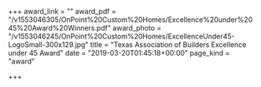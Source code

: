 +++
award_link = ""
award_pdf = "/v1553046305/OnPoint%20Custom%20Homes/Excellence%20under%2045%20Award%20Winners.pdf"
award_photo = "/v1553046245/OnPoint%20Custom%20Homes/ExcellenceUnder45-LogoSmall-300x129.jpg"
title = "Texas Association of Builders Excellence under 45 Award"
date = "2019-03-20T01:45:18+00:00"
page_kind = "award"

+++
